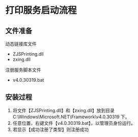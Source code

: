 # 打印服务启动流程

## 文件准备

动态链接库文件

+ ZJSPrinting.dll
+ zxing.dll

注册服务脚本文件

+ v4.0.30319.bat

## 安装过程

1. 将文件【ZJSPrinting.dll】和【zxing.dll】放到目录 C:\Windows\Microsoft.NET\Framework\v4.0.30319 下。
2. 任意位置，右键文件【v4.0.30319.bat】，以管理员身份运行。
3. 若显示【成功注册了类型】则注册成功
